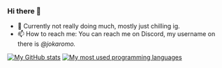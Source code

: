 ### Hi there 👋

- 🔭 Currently not really doing much, mostly just chilling ig.
- 📫 How to reach me: You can reach me on Discord, my username on there is *@jokaromo.*

<!--
**jokaromo/jokaromo** is a ✨ _special_ ✨ repository because its `README.md` (this file) appears on your GitHub profile.

Here are some ideas to get you started:

- 🔭 I’m currently working on ...
- 🌱 I’m currently learning ...
- 👯 I’m looking to collaborate on ...
- 🤔 I’m looking for help with ...
- 💬 Ask me about ...
- 📫 How to reach me: ...
- 😄 Pronouns: ...
- ⚡ Fun fact: ...
-->

[![My GitHub stats](https://github-readme-stats.vercel.app/api?username=jokaromo&show_icons=true&theme=dark&custom_title=Github%20stats)](https://github.com/jokaromo)
[![My most used programming languages](https://github-readme-stats.vercel.app/api/top-langs/?username=jokaromo&show_icons=true&theme=dark)](https://github.com/jokaromo)
